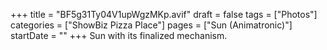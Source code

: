+++
title = "BF5g31Ty04V1upWgzMKp.avif"
draft = false
tags = ["Photos"]
categories = ["ShowBiz Pizza Place"]
pages = ["Sun (Animatronic)"]
startDate = ""
+++
Sun with its finalized mechanism.
